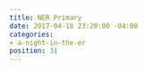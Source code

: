 ```yaml
---
title: NER Primary
date: 2017-04-18 23:20:00 -04:00
categories:
- a-night-in-the-er
position: 31
---
```


